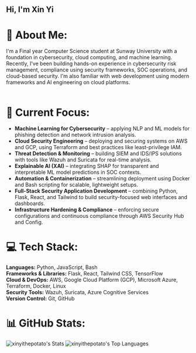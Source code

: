 ## Hi, I'm Xin Yi

# 💫 About Me:
I'm a Final year Computer Science student at Sunway University with a foundation in cybersecurity, cloud computing, and machine learning. Recently, I've been building hands-on experience in cybersecurity risk management, compliance using security frameworks, SOC operations, and cloud-based security. I'm also familiar with web development using modern frameworks and AI engineering on cloud platforms.<br><br>

# 🧠 Current Focus:
* __Machine Learning for Cybersecurity__ – applying NLP and ML models for phishing detection and network intrusion analysis.
* __Cloud Security Engineering__ – deploying and securing systems on AWS and GCP, using Terraform and best practices like least-privilege IAM.
* __Threat Detection & Monitoring__ – building SIEM and IDS/IPS solutions with tools like Wazuh and Suricata for real-time analysis.
* __Explainable AI (XAI)__ – integrating SHAP for transparent and interpretable ML model predictions in SOC contexts.
* __Automation & Containerization__ – streamlining deployment using Docker and Bash scripting for scalable, lightweight setups.
* __Full-Stack Security Application Development__ – combining Python, Flask, React, and Tailwind to build security-focused web interfaces and dashboards.
* __Infrastructure Hardening & Compliance__ – enforcing secure configurations and continuous compliance through AWS Security Hub and Config.


# 💻 Tech Stack:
__Languages:__ Python, JavaScript, Bash<br>
__Frameworks & Libraries:__ Flask, React, Tailwind CSS, TensorFlow<br>
__Cloud & DevOps:__ AWS, Google Cloud Platform (GCP), Microsoft Azure, Terraform, Docker, Linux<br>
__Security Tools:__ Wazuh, Suricata, Azure Cognitive Services<br>
__Version Control:__ Git, GitHub

# 📊 GitHub Stats:
![xinyithepotato's Stats](https://github-readme-stats.vercel.app/api?username=xinyithepotato&theme=graywhite&show_icons=true&hide_border=true&count_private=true)
![xinyithepotato's Top Languages](https://github-readme-stats.vercel.app/api/top-langs/?username=xinyithepotato&theme=graywhite&show_icons=true&hide_border=true&layout=compact)

<!-- Proudly created with GPRM ( https://gprm.itsvg.in ) -->
